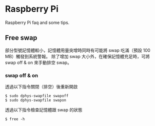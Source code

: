 # Raspberry Pi

Raspberry Pi faq and some tips.


## Free swap

部分型號記憶體較小，記憶體用量突增時同時有可能將 swap 吃滿（預設 100 MB）觸發到系統警報。
除了增加 swap 大小外，在確保記憶體充足時，可將 swap off & on 來手動排空 swap。


### swap off & on

透過以下指令關閉（排空）後重新開啟

```
$ sudo dphys-swapfile swapoff
$ sudo dphys-swapfile swapon
```

透過以下指令檢查記憶體跟 swap 的狀態

```
$ free -h
```

